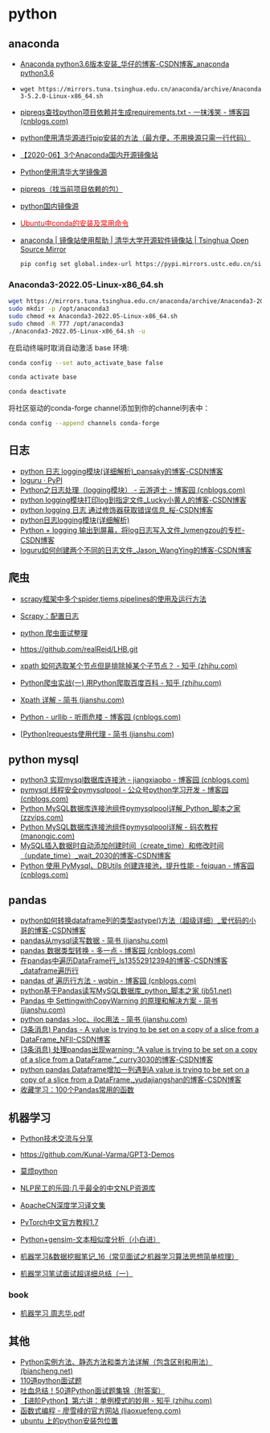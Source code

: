 # python

## anaconda

- [Anaconda python3.6版本安装_华仔的博客-CSDN博客_anaconda python3.6](https://blog.csdn.net/qq_36338754/article/details/96430294)
- `wget https://mirrors.tuna.tsinghua.edu.cn/anaconda/archive/Anaconda3-5.2.0-Linux-x86_64.sh`

- [pipreqs查找python项目依赖并生成requirements.txt - 一抹浅笑 - 博客园 (cnblogs.com)](https://www.cnblogs.com/zhaopanpan/p/9383350.html)
- [python使用清华源进行pip安装的方法（最方便，不用换源只需一行代码）](https://zhuanlan.zhihu.com/p/129866307)
- [【2020-06】3个Anaconda国内开源镜像站](https://blog.csdn.net/weixin_43667077/article/details/106521015)
- [Python使用清华大学镜像源](https://blog.csdn.net/liuYinXinAll/article/details/90042947)
- [pipreqs（找当前项目依赖的包）](https://www.cnblogs.com/believepd/p/10423094.html)
- [python国内镜像源](https://www.cnblogs.com/songzhixue/p/11296720.html)
- [<font color=Red>Ubuntu中conda的安装及常用命令</font>](https://blog.csdn.net/weixin_40922744/article/details/109866687)
- [anaconda | 镜像站使用帮助 | 清华大学开源软件镜像站 | Tsinghua Open Source Mirror](https://mirrors.tuna.tsinghua.edu.cn/help/anaconda/)

    ```bash
    pip config set global.index-url https://pypi.mirrors.ustc.edu.cn/simple/
    ```

### Anaconda3-2022.05-Linux-x86_64.sh

```bash
wget https://mirrors.tuna.tsinghua.edu.cn/anaconda/archive/Anaconda3-2022.05-Linux-x86_64.sh
sudo mkdir -p /opt/anaconda3
sudo chmod +x Anaconda3-2022.05-Linux-x86_64.sh
sudo chmod -R 777 /opt/anaconda3
./Anaconda3-2022.05-Linux-x86_64.sh -u
```

在启动终端时取消自动激活 base 环境:

```bash
conda config --set auto_activate_base false
```

```bash
conda activate base
```

```bash
conda deactivate
```

将社区驱动的conda-forge channel添加到你的channel列表中：

```bash
conda config --append channels conda-forge
```

## 日志

- [python 日志 logging模块(详细解析)_pansaky的博客-CSDN博客](https://blog.csdn.net/pansaky/article/details/90710751)
- [loguru · PyPI](https://pypi.org/project/loguru/)
- [Python之日志处理（logging模块） - 云游道士 - 博客园 (cnblogs.com)](https://www.cnblogs.com/yyds/p/6901864.html)
- [python logging模块打印log到指定文件_Lucky小黄人的博客-CSDN博客](https://blog.csdn.net/qq_41767116/article/details/113734410)
- [python logging 日志 通过修饰器获取错误信息_桜-CSDN博客](https://blog.csdn.net/qq_38641985/article/details/81672283)
- [python日志logging模块(详细解析)](https://blog.csdn.net/pansaky/article/details/90710751)
- [Python + logging 输出到屏幕，将log日志写入文件_lvmengzou的专栏-CSDN博客](https://blog.csdn.net/lvmengzou/article/details/118307249)
- [loguru如何创建两个不同的日志文件_Jason_WangYing的博客-CSDN博客](https://blog.csdn.net/Jason_WangYing/article/details/114155112)

## 爬虫

- [scrapy框架中多个spider,tiems,pipelines的使用及运行方法](https://www.cnblogs.com/nmsghgnv/p/12369656.html)
- [Scrapy：配置日志](https://www.cnblogs.com/jackzz/p/10774517.html)
- [python 爬虫面试整理](https://blog.csdn.net/weixin_43958804/article/details/88308992)
- <https://github.com/realReid/LHB.git>

- [xpath 如何选取某个节点但是排除掉某个子节点？ - 知乎 (zhihu.com)](https://www.zhihu.com/question/56148271)
- [Python爬虫实战(一) 用Python爬取百度百科 - 知乎 (zhihu.com)](https://zhuanlan.zhihu.com/p/78571606)
- [Xpath 详解 - 简书 (jianshu.com)](https://www.jianshu.com/p/6a0dbb4e246a)
- [Python - urllib - 听雨危楼 - 博客园 (cnblogs.com)](https://www.cnblogs.com/Neeo/articles/11520952.html)
- [[Python]requests使用代理 - 简书 (jianshu.com)](https://www.jianshu.com/p/c8f896d668d6)

## python mysql

- [python3 实现mysql数据库连接池 - jiangxiaobo - 博客园 (cnblogs.com)](https://www.cnblogs.com/jiangxiaobo/p/12786205.html)
- [pymysql 线程安全pymysqlpool - 公众号python学习开发 - 博客园 (cnblogs.com)](https://www.cnblogs.com/c-x-a/p/9045646.html)
- [Python MySQL数据库连接池组件pymysqlpool详解_Python_脚本之家 (zzvips.com)](http://www.zzvips.com/article/117347.html)
- [Python MySQL数据库连接池组件pymysqlpool详解 - 码农教程 (manongjc.com)](http://www.manongjc.com/detail/5-mnpaewuzaaewzpm.html)
- [MySQL插入数据时自动添加创建时间（create_time）和修改时间（update_time）_wait_2030的博客-CSDN博客](https://blog.csdn.net/wait_2030/article/details/90266211)
- [Python 使用 PyMysql、DBUtils 创建连接池，提升性能 - feiquan - 博客园 (cnblogs.com)](https://www.cnblogs.com/feiquan/p/11350374.html)

## pandas

- [python如何转换dataframe列的类型astype()方法（超级详细）_爱代码的小哥的博客-CSDN博客](https://blog.csdn.net/weixin_51098806/article/details/115265280)
- [pandas从mysql读写数据 - 简书 (jianshu.com)](https://www.jianshu.com/p/3d797335f467)
- [pandas 数据类型转换 - 多一点 - 博客园 (cnblogs.com)](https://www.cnblogs.com/onemorepoint/p/9404753.html)
- [在pandas中遍历DataFrame行_ls13552912394的博客-CSDN博客_dataframe遍历行](https://blog.csdn.net/ls13552912394/article/details/79349809)
- [pandas df 遍历行方法 - wqbin - 博客园 (cnblogs.com)](https://www.cnblogs.com/wqbin/p/11775812.html)
- [python基于Pandas读写MySQL数据库_python_脚本之家 (jb51.net)](https://www.jb51.net/article/209858.htm)
- [Pandas 中 SettingwithCopyWarning 的原理和解决方案 - 简书 (jianshu.com)](https://www.jianshu.com/p/72274ccb647a)
- [python pandas >loc、iloc用法 - 简书 (jianshu.com)](https://www.jianshu.com/p/732858f89a00)
- [(3条消息) Pandas - A value is trying to be set on a copy of a slice from a DataFrame_NFII-CSDN博客](https://blog.csdn.net/qq_42711381/article/details/90451301)
- [(3条消息) 处理pandas出现warning: “A value is trying to be set on a copy of a slice from a DataFrame.”_curry3030的博客-CSDN博客](https://blog.csdn.net/curry3030/article/details/100533296)
- [python pandas Dataframe增加一列遇到A value is trying to be set on a copy of a slice from a DataFrame._yudajiangshan的博客-CSDN博客](https://blog.csdn.net/yudajiangshan/article/details/112402130)
- [收藏学习：100个Pandas常用的函数](https://mp.weixin.qq.com/s/BNMj5VL3QW6Qjg6WoKqCXA)

## 机器学习

- [Python技术交流与分享](http://www.feiguyunai.com/)
- <https://github.com/Kunal-Varma/GPT3-Demos>

- [莫烦python](https://mofanpy.com/)
- [NLP民工的乐园:几乎最全的中文NLP资源库](https://github.com/fighting41love/funNLP)
- [ApacheCN深度学习译文集](https://github.com/apachecn/apachecn-dl-zh)
- [PyTorch中文官方教程1.7](https://pytorch.apachecn.org/docs/1.7/)
- [Python+gensim-文本相似度分析（小白进）](https://blog.csdn.net/Yellow_python/article/details/81021142)
- [机器学习&数据挖掘笔记_16（常见面试之机器学习算法思想简单梳理）](https://www.cnblogs.com/tornadomeet/p/3395593.html)
- [机器学习笔试面试超详细总结（一）](https://blog.csdn.net/jiaoyangwm/article/details/79805939)

### book

- [机器学习 周志华.pdf](https://git.nju.edu.cn/201300035/NJUAI-Notes/-/blob/master/%E6%9C%BA%E5%99%A8%E5%AD%A6%E4%B9%A0/%E6%9C%BA%E5%99%A8%E5%AD%A6%E4%B9%A0%20%E5%91%A8%E5%BF%97%E5%8D%8E.pdf)

## 其他

- [Python实例方法、静态方法和类方法详解（包含区别和用法） (biancheng.net)](http://c.biancheng.net/view/4552.html)
- [110道python面试题](https://www.cnblogs.com/finer/p/12846475.html)
- [吐血总结！50道Python面试题集锦（附答案）](https://blog.csdn.net/sinat_38682860/article/details/94763641)
- [【进阶Python】第六讲：单例模式的妙用 - 知乎 (zhihu.com)](https://zhuanlan.zhihu.com/p/87524388)
- [函数式编程 - 廖雪峰的官方网站 (liaoxuefeng.com)](https://www.liaoxuefeng.com/wiki/1016959663602400/1017328525009056)
- [ubuntu 上的python安装包位置](https://blog.51cto.com/u_15127500/3822046)
